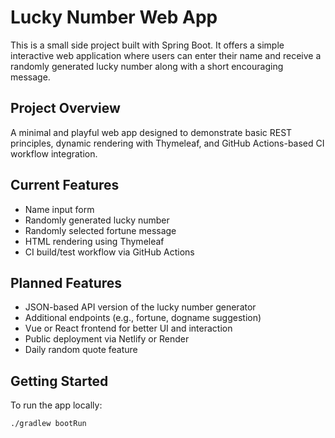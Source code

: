 # Lucky Number Web App

This is a small side project built with Spring Boot. It offers a simple interactive web application where users can enter their name and receive a randomly generated lucky number along with a short encouraging message.

## Project Overview

A minimal and playful web app designed to demonstrate basic REST principles, dynamic rendering with Thymeleaf, and GitHub Actions-based CI workflow integration.

## Current Features

- Name input form
- Randomly generated lucky number
- Randomly selected fortune message
- HTML rendering using Thymeleaf
- CI build/test workflow via GitHub Actions

## Planned Features

- JSON-based API version of the lucky number generator
- Additional endpoints (e.g., fortune, dogname suggestion)
- Vue or React frontend for better UI and interaction
- Public deployment via Netlify or Render
- Daily random quote feature

## Getting Started

To run the app locally:

```bash
./gradlew bootRun
